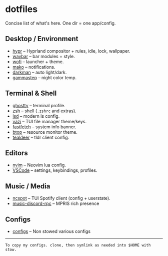 # dotfiles

Concise list of what's here. One dir = one app/config.

## Desktop / Environment

* [hypr](hypr/.config/hypr) – Hyprland compositor + rules, idle, lock, wallpaper.
* [waybar](waybar/.config/waybar) – bar modules + style.
* [wofi](wofi/.config/wofi) – launcher + theme.
* [mako](mako/.config/mako) – notifications.
* [darkman](darkman/.config/darkman) – auto light/dark.
* [gammastep](gammastep/.config/gammastep) – night color temp.

## Terminal & Shell

* [ghostty](ghostty/.config/ghostty) – terminal profile.
* [zsh](zsh/.zshrc) – shell (`.zshrc` and extras).
* [lsd](lsd/.config/lsd) – modern ls config.
* [yazi](yazi/.config/yazi) – TUI file manager theme/keys.
* [fastfetch](fastfetch/.config/fastfetch) – system info banner.
* [btop](btop/.config/btop) – resource monitor theme.
* [tealdeer](tealdeer/.config/tealdeer) – tldr client config.

## Editors

* [nvim](nvim/.config/nvim) – Neovim lua config.
* [VSCode](VSCode/.config/Code/User) – settings, keybindings, profiles.

## Music / Media

* [ncspot](ncspot/.config/ncspot) – TUI Spotify client (config + userstate).
* [music-discord-rpc](music-discord-rpc/.config/music-discord-rpc) – MPRIS rich presence

## Configs

* [configs](non-stowed-configs) – Non stowed various configs

- - -

`To copy my configs. clone, then symlink as needed into $HOME with stow.`
